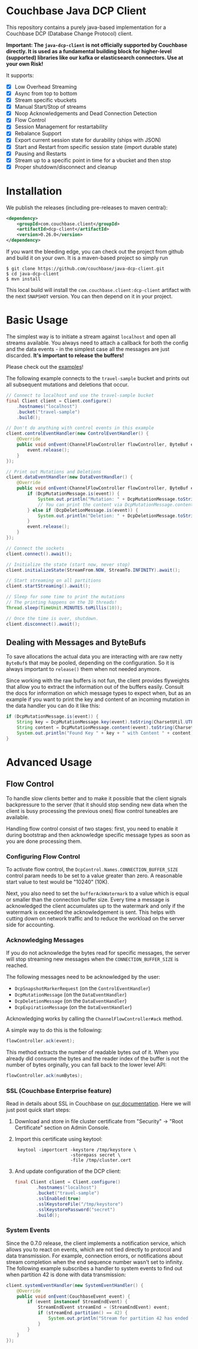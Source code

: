 # Couchbase Java DCP Client
This repository contains a purely java-based implementation for a Couchbase DCP (Database Change Protocol) client.

**Important: The `java-dcp-client` is not officially supported by Couchbase directly. It is used as a fundamental building block for higher-level (supported) libraries like our kafka or elasticsearch connectors. Use at your own Risk!** 


It supports:

 - [x] Low Overhead Streaming
 - [x] Async from top to bottom
 - [x] Stream specific vbuckets
 - [x] Manual Start/Stop of streams
 - [x] Noop Acknowledgements and Dead Connection Detection
 - [x] Flow Control
 - [x] Session Management for restartability
 - [x] Rebalance Support
 - [x] Export current session state for durability (ships with JSON)
 - [x] Start and Restart from specific session state (import durable state)
 - [x] Pausing and Restarts
 - [x] Stream up to a specific point in time for a vbucket and then stop
 - [x] Proper shutdown/disconnect and cleanup

# Installation
We publish the releases (including pre-releases to maven central):

```xml
<dependency>
    <groupId>com.couchbase.client</groupId>
    <artifactId>dcp-client</artifactId>
    <version>0.26.0</version>
</dependency>
```

If you want the bleeding edge, you can check
out the project from github and build it on your own. It is a maven-based
project so simply run

```
$ git clone https://github.com/couchbase/java-dcp-client.git
$ cd java-dcp-client
$ mvn install
```

This local build will install the `com.couchbase.client:dcp-client` artifact
with the next `SNAPSHOT` version. You can then depend on it in your
project.

# Basic Usage
The simplest way is to initiate a stream against `localhost` and open
all streams available. You always need to attach a callback for both the
config and the data events - in the simplest case all the messages are
just discarded. **It's important to release the buffers!**

Please check out the [examples](https://github.com/couchbase/java-dcp-client/tree/master/src/test/java/examples)!

The following example connects to the `travel-sample` bucket and prints
out all subsequent mutations and deletions that occur.

```java
// Connect to localhost and use the travel-sample bucket
final Client client = Client.configure()
    .hostnames("localhost")
    .bucket("travel-sample")
    .build();

// Don't do anything with control events in this example
client.controlEventHandler(new ControlEventHandler() {
    @Override
    public void onEvent(ChannelFlowController flowController, ByteBuf event) {
        event.release();
    }
});

// Print out Mutations and Deletions
client.dataEventHandler(new DataEventHandler() {
    @Override
    public void onEvent(ChannelFlowController flowController, ByteBuf event) {
        if (DcpMutationMessage.is(event)) {
            System.out.println("Mutation: " + DcpMutationMessage.toString(event));
            // You can print the content via DcpMutationMessage.content(event).toString(CharsetUtil.UTF_8);
        } else if (DcpDeletionMessage.is(event)) {
            System.out.println("Deletion: " + DcpDeletionMessage.toString(event));
        }
        event.release();
    }
});

// Connect the sockets
client.connect().await();

// Initialize the state (start now, never stop)
client.initializeState(StreamFrom.NOW, StreamTo.INFINITY).await();

// Start streaming on all partitions
client.startStreaming().await();

// Sleep for some time to print the mutations
// The printing happens on the IO threads!
Thread.sleep(TimeUnit.MINUTES.toMillis(10));

// Once the time is over, shutdown.
client.disconnect().await();
```

## Dealing with Messages and ByteBufs
To save allocations the actual data you are interacting with are raw
netty `ByteBuf`s that may be pooled, depending on the configuration. So
it is always important to `release()` them when not needed anymore.

Since working with the raw buffers is not fun, the client provides
flyweights that allow you to extract the information out of the buffers
easily. Consult the docs for information on which message types to expect
when, but as an example if you want to print the key and content of an
incoming mutation in the data handler you can do it like this:

```java
if (DcpMutationMessage.is(event)) {
    String key = DcpMutationMessage.key(event).toString(CharsetUtil.UTF_8);
    String content = DcpMutationMessage.content(event).toString(CharsetUtil.UTF_8);
    System.out.println("Found Key " + key + " with Content " + content);
}
```


# Advanced Usage

## Flow Control
To handle slow clients better and to make it possible that the client signals
backpressure to the server (that it should stop sending new data when the
client is busy processing the previous ones) flow control tuneables are
available.

Handling flow control consist of two stages: first, you need to enable
it during bootstrap and then acknowledge specific message types as soon
as you are done processing them.

### Configuring Flow Control
To activate flow control, the `DcpControl.Names.CONNECTION_BUFFER_SIZE`
control param needs to be set to a value greater than zero. A reasonable
start value to test would be "10240" (10K).

Next, you also need to set the `bufferAckWatermark` to a value which is
equal or smaller than the connection buffer size. Every time a message
is acknowledged the client accumulates up to the watermark and only if
the watermark is exceeded the acknowledgement is sent. This helps with
cutting down on network traffic and to reduce the workload on the server
side for accounting.

### Acknowledging Messages
If you do not acknowledge the bytes read for specific messages, the server
will stop streaming new messages when the `CONNECTION_BUFFER_SIZE` is
reached.

The following messages need to be acknowledged by the user:

 - `DcpSnapshotMarkerRequest` (on the `ControlEventHandler`)
 - `DcpMutationMessage` (on the `DataEventHandler`)
 - `DcpDeletionMessage` (on the `DataEventHandler`)
 - `DcpExpirationMessage` (on the `DataEventHandler`)

Acknowledging works by calling the `ChannelFlowController#ack` method.

A simple way to do this is the following:

```java
flowController.ack(event);
```

This method extracts the number of readable bytes out of it.
When you already did consume the bytes and the reader index
of the buffer is not the number of bytes orginally, you can fall back to
the lower level API:

```java
flowController.ack(numBytes);
```

### SSL (Couchbase Enterprise feature)

Read in details about SSL in Couchbase on
[our documentation](http://developer.couchbase.com/documentation/server/4.5/sdk/java/managing-connections.html).
Here we will just post quick start steps:

1. Download and store in file cluster certificate from "Security" -> "Root Certificate" section on Admin Console.
2. Import this certificate using keytool:

        keytool -importcert -keystore /tmp/keystore \
                            -storepass secret \
                            -file /tmp/cluster.cert

3. And update configuration of the DCP client:

    ``` java
    final Client client = Client.configure()
            .hostnames("localhost")
            .bucket("travel-sample")
            .sslEnabled(true)
            .sslKeystoreFile("/tmp/keystore")
            .sslKeystorePassword("secret")
            .build();
    ```

### System Events

Since the 0.7.0 release, the client implements a notification service, which allows you to react on events, which are
not tied directly to protocol and data transmission.  For example, connection errors, or notifications about stream
completion when the end sequence number wasn't set to infinity. The following example subscribes a handler to system
events to find out when partition 42 is done with data transmission:

``` java
client.systemEventHandler(new SystemEventHandler() {
    @Override
    public void onEvent(CouchbaseEvent event) {
        if (event instanceof StreamEndEvent) {
            StreamEndEvent streamEnd = (StreamEndEvent) event;
            if (streamEnd.partition() == 42) {
                System.out.println("Stream for partition 42 has ended (reason: " + streamEnd.reason() + ")");
            }
        }
    }
});
```
